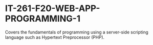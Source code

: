 # IT-261-F20-WEB-APP-PROGRAMMING-1
Covers the fundamentals of programming using a server-side scripting language such as Hypertext Preprocessor (PHP).
